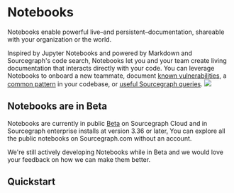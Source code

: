 # Notebooks
Notebooks enable powerful live–and persistent–documentation, shareable with your organization or the world.

Inspired by Jupyter Notebooks and powered by Markdown and Sourcegraph's code search, Notebooks let you and your team create living documentation that interacts directly with your code. You can leverage Notebooks to onboard a new teammate, document [known vulnerabilities](https://sourcegraph.com/notebooks/Tm90ZWJvb2s6MQ==), a [common pattern](https://sourcegraph.com/notebooks/Tm90ZWJvb2s6OTI=) in your codebase, or [useful Sourcegraph queries](https://sourcegraph.com/notebooks/Tm90ZWJvb2s6MTU=).
![](https://firebasestorage.googleapis.com/v0/b/clover-f2488.appspot.com/o/document-images%2Fb40e0511b4c219ae0b6a5480709b804d456af50b?alt=media&token=e20119a8-7f4a-4fdd-92fe-7ddf6bf26a65)
## Notebooks are in Beta
Notebooks are currently in public [Beta](https://sourcegraph.com/notebooks?order=stars-desc) on Sourcegraph Cloud and in Sourcegraph enterprise installs at version 3.36 or later[.](https://sourcegraph.com/notebooks?order=stars-desc) You can explore all the public notebooks on Sourcegraph.com without an account.

We're still actively developing Notebooks while in Beta and we would love your feedback on how we can make them better.

## Quickstart
